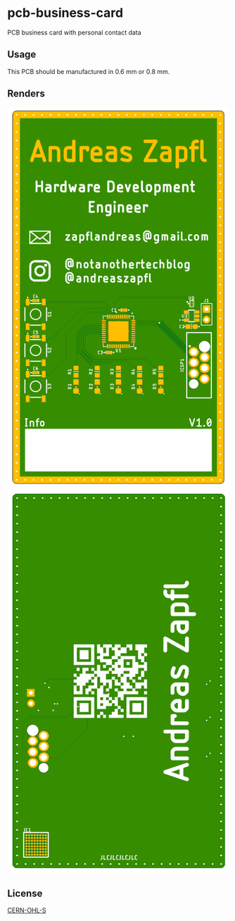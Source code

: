 # pcb-business-card
PCB business card with personal contact data

## Usage
This PCB should be manufactured in 0.6 mm or 0.8 mm.


## Renders
![PCB Top](/renders/pbc_F.png)
![PCB Top](/renders/pbc_B.png)

## License
[CERN-OHL-S](https://ohwr.org/cern_ohl_s_v2.pdf)
